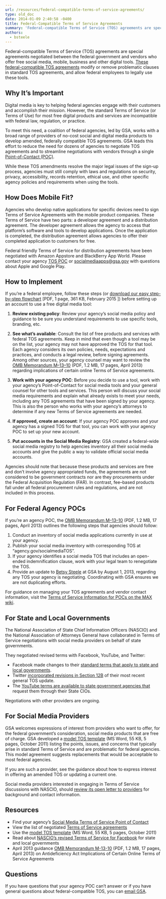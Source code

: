 ```yaml
---
url: /resources/federal-compatible-terms-of-service-agreements/
type: old_doc
date: 2014-01-09 2:40:58 -0400
title: Federal-Compatible Terms of Service Agreements
summary: 'Federal-compatible Terms of Service (TOS) agreements are special agreements negotiated between the federal government and vendors who offer free social media, mobile, business and other digital tools. These federal-compatible TOS agreements modify or remove problematic clauses in standard TOS agreements, and allow federal employees to legally use these tools. Why It&#8217;s Important Digital media is key to helping'
authors:
  - bsteele
---
```


Federal-compatible Terms of Service (TOS) agreements are special agreements negotiated between the federal government and vendors who offer free social media, mobile, business and other digital tools. [These federal-compatible TOS agreements](https://www.WHATEVER/resources/negotiated-terms-of-service-agreements/) modify or remove problematic clauses in standard TOS agreements, and allow federal employees to legally use these tools.

## Why It&#8217;s Important

Digital media is key to helping federal agencies engage with their customers and accomplish their mission. However, the standard Terms of Service (or Terms of Use) for most free digital products and services are incompatible with federal law, regulation, or practice.

To meet this need, a coalition of federal agencies, led by GSA, works with a broad range of providers of no-cost social and digital media products to develop amended, federally compatible TOS agreements. GSA leads this effort to reduce the need for dozens of agencies to negotiate TOS agreements and to streamline negotiations with vendors through a single [Point-of-Contact (POC)](https://www.WHATEVER/resources/agency-points-of-contact-for-federal-compatible-terms-of-service-agreements/).

While these TOS amendments resolve the major legal issues of the sign-up process, agencies must still comply with laws and regulations on security, privacy, accessibility, records retention, ethical use, and other specific agency policies and requirements when using the tools.

## How Does Mobile Fit?

Agencies who develop native applications for specific devices need to sign Terms of Service Agreements with the mobile product companies. These Terms of Service have two parts: a developer agreement and a distribution agreement. The developer agreement allows the agency to access that platform’s software and tools to develop applications. Once the application is completed, the distribution agreement allows agencies to offer their completed application to customers for free.

Federal friendly Terms of Service for distribution agreements have been negotiated with Amazon Appstore and BlackBerry App World. Please contact your agency [TOS POC](https://www.WHATEVER/resources/agency-points-of-contact-for-federal-compatible-terms-of-service-agreements/ "Agency Points of Contact for Federal Compatible Terms of Service Agreements") or <socialmediaapps@gsa.gov> with questions about Apple and Google Play.

## How to Implement

If you’re a federal employee, follow these steps (or [download our easy step-by-step flowchart](https://www.WHATEVER/files/2015/02/DigitalGov-TOS-flowchart_v6-Feb-2-2015.pdf " see our easy step by step flowchart") [PDF, 1 page, 361 KB, February 2015 ]) before setting up an account to use a free digital media tool:

  1. **Review existing policy**: Review your agency’s social media policy and guidance to be sure you understand requirements to use specific tools, branding, etc.

<ol start="2">
  <li>
    <strong>See what’s available</strong>: Consult the list of free products and services with federal TOS agreements. Keep in mind that even though a tool may be on the list, your agency may not have approved the TOS for that tool. Each agency considers its own policies, needs, expectations and practices, and conducts a legal review, before signing agreements. Among other sources, your agency counsel may want to review the <a href="https://www.whitehouse.gov/sites/whitehouse.gov/files/omb/memoranda/2013/m-13-10.pdf">OMB Memorandum M–13–10</a> (PDF, 1.2 MB, 17 pages, April 2013) regarding implications of certain online Terms of Service agreements.
  </li>
</ol>

<ol start="3">
  <li>
    <strong>Work with your agency POC</strong>: Before you decide to use a tool, work with your agency’s Point-of-Contact for social media tools and your general counsel for other tools and services. This person will discuss your social media requirements and explain what already exists to meet your needs, including any TOS agreements that have been signed by your agency. This is also the person who works with your agency’s attorneys to determine if any new Terms of Service agreements are needed.
  </li>
</ol>

<ol start="4">
  <li>
    <strong>If approved, create an account</strong>: If your agency POC approves and your agency has a signed TOS for that tool, you can work with your  agency POC to set up your new account.
  </li>
</ol>

<ol start="5">
  <li>
    <strong>Put accounts in the Social Media Registry</strong>: GSA created a federal-wide social media registry to help agencies inventory all their social media accounts and give the public a way to validate official social media accounts.
  </li>
</ol>

Agencies should note that because these products and services are free and don&#8217;t involve agency appropriated funds, the agreements are not considered to be government contracts nor are they procurements under the Federal Acquisition Regulation (FAR). In contrast, fee–based products fall under all federal procurement rules and regulations, and are not included in this process.

## <a name="agency-pocs"></a>For Federal Agency POCs

If you’re an agency POC, the [OMB Memorandum M–13–10](https://www.whitehouse.gov/sites/whitehouse.gov/files/omb/memoranda/2013/m-13-10.pdf) (PDF, 1.2 MB, 17 pages, April 2013) outlines the following steps that agencies should follow:

  1. Conduct an inventory of social media applications currently in use at your agency.
  2. Publish your social media inventory with corresponding TOS at &#8220;agency.gov/socialmediaTOS&#8221;.
  3. If your agency identifies a social media TOS that includes an open-ended indemnification clause, work with your legal team to renegotiate the TOS.
  4. Provide an update to [Betsy Steele](mailto:betsy.steele@gsa.gov) at GSA by August 1, 2013, regarding any TOS your agency is negotiating. Coordinating with GSA ensures we are not duplicating efforts.

For guidance on managing your TOS agreements and vendor contact information, visit the [Terms of Service Information for POCs on the MAX wiki](https://login.max.gov/cas/login?service=https%3A%2F%2Fmax.omb.gov%2Fcommunity%2Flogin.action%3Fos_destination%3D%252Fpages%252Fviewpage.action%253FpageId%253D610147341).

## For State and Local Governments

The National Association of State Chief Information Officers (NASCIO) and the National Association of Attorneys General have collaborated in Terms of Service negotiations with social media providers on behalf of state governments.

They negotiated revised terms with Facebook, YouTube, and Twitter:

  * Facebook made changes to their [standard terms that apply to state and local governments](http://www.facebook.com/terms_pages_gov.php).
  * Twitter [incorporated revisions in Section 12B](http://twitter.com/tos) of their most recent general TOS update.
  * The [YouTube terms are available to state government agencies that](http://www.nascio.org/newsroom/pressRelease.cfm?id=119) request them through their State CIOs.

Negotiations with other providers are ongoing.

## For Social Media Providers

GSA welcomes expressions of interest from providers who want to offer, for the federal government&#8217;s consideration, social media products that are free of charge. GSA developed a [model TOS template](https://www.WHATEVER/files/2014/01/model-amendment-to-tos-for-g.doc) (MS Word, 55 KB, 5 pages, October 2011) listing the points, issues, and concerns that typically arise in standard Terms of Service and are problematic for federal agencies. This model agreement suggests replacements that would be acceptable to most federal agencies.
  
If you are such a provider, see the guidance about how to express interest in offering an amended TOS or updating a current one.

Social media providers interested in engaging in Terms of Service discussions with NASCIO, should [review its open letter to providers](http://www.nascio.org/advocacy/current/NASCIO-SM-Legal-WG-Open-Letter-to-Providers-Final.pdf) for background and contact information.

## Resources

  * Find your agency&#8217;s [Social Media Terms of Service Point of Contact](https://www.WHATEVER/resources/agency-points-of-contact-for-federal-compatible-terms-of-service-agreements/)
  * View the list of negotiated [Terms of Service agreements](https://www.WHATEVER/resources/negotiated-terms-of-service-agreements/)
  * Use the [model TOS template](https://www.WHATEVER/files/2014/01/model-amendment-to-tos-for-g.doc) (MS Word, 55 KB, 5 pages, October 2011)
  * Read about [NASCIO&#8217;s revised Terms of Service for Facebook](http://www.nascio.org/newsroom/pressrelease.cfm?id=93) for state and local governments
  * April 2013 guidance [OMB Memorandum M-13-10](https://www.whitehouse.gov/sites/whitehouse.gov/files/omb/memoranda/2013/m-13-10.pdf) (PDF, 1.2 MB, 17 pages, April 2013) on Antideficiency Act Implications of Certain Online Terms of Service Agreements

## Questions

If you have questions that your agency POC can&#8217;t answer or if you have general questions about federal-compatible TOS, you can [email GSA](mailto:socialmediaapps@gsa.gov).